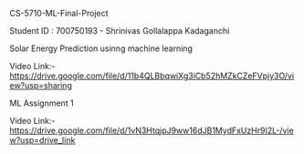 CS-5710-ML-Final-Project

Student ID : 700750193 - Shrinivas Gollalappa Kadaganchi

Solar Energy Prediction usinng machine learning

Video Link:- https://drive.google.com/file/d/11b4QLBbqwiXg3iCb52hMZkCZeFVpjy3O/view?usp=sharing

ML Assignment 1 

Video Link:- https://drive.google.com/file/d/1vN3HtqjpJ9ww16dJB1MydFxUzHr9I2L-/view?usp=drive_link
